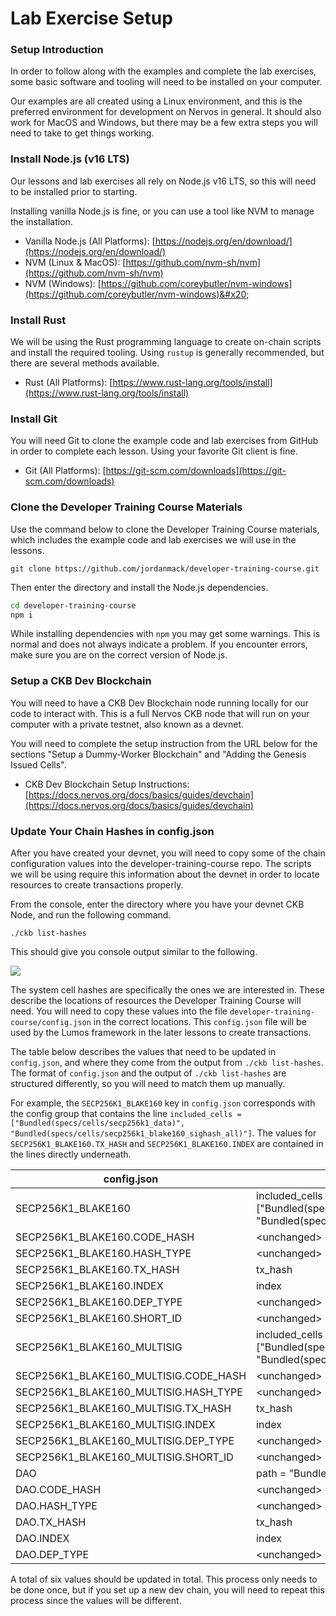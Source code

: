 # Lab Exercise Setup

### Setup Introduction

In order to follow along with the examples and complete the lab exercises, some basic software and tooling will need to be installed on your computer.

Our examples are all created using a Linux environment, and this is the preferred environment for development on Nervos in general. It should also work for MacOS and Windows, but there may be a few extra steps you will need to take to get things working.

### Install Node.js (v16 LTS)

Our lessons and lab exercises all rely on Node.js v16 LTS, so this will need to be installed prior to starting.

Installing vanilla Node.js is fine, or you can use a tool like NVM to manage the installation.

* Vanilla Node.js (All Platforms): [https://nodejs.org/en/download/](https://nodejs.org/en/download/)
* NVM (Linux & MacOS): [https://github.com/nvm-sh/nvm](https://github.com/nvm-sh/nvm)
* NVM (Windows): [https://github.com/coreybutler/nvm-windows](https://github.com/coreybutler/nvm-windows)&#x20;

### Install Rust

We will be using the Rust programming language to create on-chain scripts and install the required tooling. Using `rustup` is generally recommended, but there are several methods available.

* Rust (All Platforms): [https://www.rust-lang.org/tools/install](https://www.rust-lang.org/tools/install)

### Install Git

You will need Git to clone the example code and lab exercises from GitHub in order to complete each lesson. Using your favorite Git client is fine.

* Git (All Platforms): [https://git-scm.com/downloads](https://git-scm.com/downloads)

### Clone the Developer Training Course Materials

Use the command below to clone the Developer Training Course materials, which includes the example code and lab exercises we will use in the lessons.

```
git clone https://github.com/jordanmack/developer-training-course.git
```

Then enter the directory and install the Node.js dependencies.

```bash
cd developer-training-course
npm i
```

While installing dependencies with `npm` you may get some warnings. This is normal and does not always indicate a problem. If you encounter errors, make sure you are on the correct version of Node.js.

### Setup a CKB Dev Blockchain

You will need to have a CKB Dev Blockchain node running locally for our code to interact with. This is a full Nervos CKB node that will run on your computer with a private testnet, also known as a devnet.

You will need to complete the setup instruction from the URL below for the sections "Setup a Dummy-Worker Blockchain" and "Adding the Genesis Issued Cells".

* CKB Dev Blockchain Setup Instructions: [https://docs.nervos.org/docs/basics/guides/devchain](https://docs.nervos.org/docs/basics/guides/devchain)

### Update Your Chain Hashes in config.json

After you have created your devnet, you will need to copy some of the chain configuration values into the developer-training-course repo. The scripts we will be using require this information about the devnet in order to locate resources to create transactions properly.

From the console, enter the directory where you have your devnet CKB Node, and run the following command.

```
./ckb list-hashes
```

This should give you console output similar to the following.

![](.gitbook/assets/ckb-list-hashes.png)

The system cell hashes are specifically the ones we are interested in. These describe the locations of resources the Developer Training Course will need. You will need to copy these values into the file `developer-training-course/config.json` in the correct locations. This `config.json` file will be used by the Lumos framework in the later lessons to create transactions.

The table below describes the values that need to be updated in `config.json`, and where they come from the output from `./ckb list-hashes`. The format of `config.json` and the output of `./ckb list-hashes` are structured differently, so you will need to match them up manually.

For example, the `SECP256K1_BLAKE160` key in `config.json` corresponds with the config group that contains the line `included_cells = ["Bundled(specs/cells/secp256k1_data)", "Bundled(specs/cells/secp256k1_blake160_sighash_all)"]`. The values for `SECP256K1_BLAKE160.TX_HASH` and `SECP256K1_BLAKE160.INDEX` are contained in the lines directly underneath.

| config.json                              | ckb list-hashes                                                                                                        |
| ---------------------------------------- | ---------------------------------------------------------------------------------------------------------------------- |
| SECP256K1\_BLAKE160                      | included\_cells = \["Bundled(specs/cells/secp256k1\_data)", "Bundled(specs/cells/secp256k1\_blake160\_sighash\_all)"]  |
| SECP256K1\_BLAKE160.CODE\_HASH           | \<unchanged>                                                                                                           |
| SECP256K1\_BLAKE160.HASH\_TYPE           | \<unchanged>                                                                                                           |
| SECP256K1\_BLAKE160.TX\_HASH             | tx\_hash                                                                                                               |
| SECP256K1\_BLAKE160.INDEX                | index                                                                                                                  |
| SECP256K1\_BLAKE160.DEP\_TYPE            | \<unchanged>                                                                                                           |
| SECP256K1\_BLAKE160.SHORT\_ID            | \<unchanged>                                                                                                           |
| SECP256K1\_BLAKE160\_MULTISIG            | included\_cells = \["Bundled(specs/cells/secp256k1\_data)", "Bundled(specs/cells/secp256k1\_blake160\_multisig\_all)"] |
| SECP256K1\_BLAKE160\_MULTISIG.CODE\_HASH | \<unchanged>                                                                                                           |
| SECP256K1\_BLAKE160\_MULTISIG.HASH\_TYPE | \<unchanged>                                                                                                           |
| SECP256K1\_BLAKE160\_MULTISIG.TX\_HASH   | tx\_hash                                                                                                               |
| SECP256K1\_BLAKE160\_MULTISIG.INDEX      | index                                                                                                                  |
| SECP256K1\_BLAKE160\_MULTISIG.DEP\_TYPE  | \<unchanged>                                                                                                           |
| SECP256K1\_BLAKE160\_MULTISIG.SHORT\_ID  | \<unchanged>                                                                                                           |
| DAO                                      | path = "Bundled(specs/cells/dao)"                                                                                      |
| DAO.CODE\_HASH                           | \<unchanged>                                                                                                           |
| DAO.HASH\_TYPE                           | \<unchanged>                                                                                                           |
| DAO.TX\_HASH                             | tx\_hash                                                                                                               |
| DAO.INDEX                                | index                                                                                                                  |
| DAO.DEP\_TYPE                            | \<unchanged>                                                                                                           |

A total of six values should be updated in total. This process only needs to be done once, but if you set up a new dev chain, you will need to repeat this process since the values will be different.
